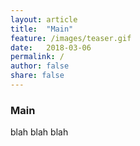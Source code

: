 ```yaml
---
layout: article
title:  "Main"
feature: /images/teaser.gif
date:   2018-03-06
permalink: /
author: false
share: false
---
```


<div class="FeaturedImgBanner" {% if page.feature %} style="background-image: url('{{ page.feature }}');" {% endif %}>
    <!-- Include your post title, byline, date, and other info inside the header here. -->
    <h3>Main</h3>
</div>

blah blah blah